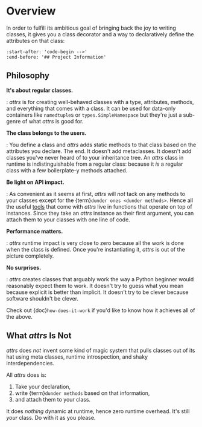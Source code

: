 # Overview

In order to fulfill its ambitious goal of bringing back the joy to writing classes, it gives you a class decorator and a way to declaratively define the attributes on that class:

```{include} ../README.md
:start-after: 'code-begin -->'
:end-before: '## Project Information'
```


## Philosophy

**It's about regular classes.**

: *attrs* is for creating well-behaved classes with a type, attributes, methods, and everything that comes with a class.
  It can be used for data-only containers like `namedtuple`s or `types.SimpleNamespace` but they're just a sub-genre of what *attrs* is good for.


**The class belongs to the users.**

: You define a class and *attrs* adds static methods to that class based on the attributes you declare.
  The end.
  It doesn't add metaclasses.
  It doesn't add classes you've never heard of to your inheritance tree.
  An *attrs* class in runtime is indistinguishable from a regular class: because it *is* a regular class with a few boilerplate-y methods attached.


**Be light on API impact.**

: As convenient as it seems at first, *attrs* will *not* tack on any methods to your classes except for the {term}`dunder ones <dunder methods>`.
  Hence all the useful [tools](helpers) that come with *attrs* live in functions that operate on top of instances.
  Since they take an *attrs* instance as their first argument, you can attach them to your classes with one line of code.


**Performance matters.**

: *attrs* runtime impact is very close to zero because all the work is done when the class is defined.
  Once you're instantiating it, *attrs* is out of the picture completely.


**No surprises.**

: *attrs* creates classes that arguably work the way a Python beginner would reasonably expect them to work.
  It doesn't try to guess what you mean because explicit is better than implicit.
  It doesn't try to be clever because software shouldn't be clever.

Check out {doc}`how-does-it-work` if you'd like to know how it achieves all of the above.


## What *attrs* Is Not

*attrs* does *not* invent some kind of magic system that pulls classes out of its hat using meta classes, runtime introspection, and shaky interdependencies.

All *attrs* does is:

1. Take your declaration,
2. write {term}`dunder methods` based on that information,
3. and attach them to your class.

It does *nothing* dynamic at runtime, hence zero runtime overhead.
It's still *your* class.
Do with it as you please.
